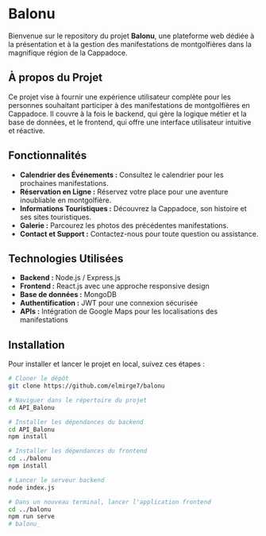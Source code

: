 # Balonu

Bienvenue sur le repository du projet **Balonu**, une plateforme web dédiée à la présentation et à la gestion des manifestations de montgolfières dans la magnifique région de la Cappadoce.

## À propos du Projet

Ce projet vise à fournir une expérience utilisateur complète pour les personnes souhaitant participer à des manifestations de montgolfières en Cappadoce. Il couvre à la fois le backend, qui gère la logique métier et la base de données, et le frontend, qui offre une interface utilisateur intuitive et réactive.

## Fonctionnalités

- **Calendrier des Événements :** Consultez le calendrier pour les prochaines manifestations.
- **Réservation en Ligne :** Réservez votre place pour une aventure inoubliable en montgolfière.
- **Informations Touristiques :** Découvrez la Cappadoce, son histoire et ses sites touristiques.
- **Galerie :** Parcourez les photos des précédentes manifestations.
- **Contact et Support :** Contactez-nous pour toute question ou assistance.

## Technologies Utilisées

- **Backend :** Node.js / Express.js
- **Frontend :** React.js avec une approche responsive design
- **Base de données :** MongoDB
- **Authentification :** JWT pour une connexion sécurisée
- **APIs :** Intégration de Google Maps pour les localisations des manifestations

## Installation

Pour installer et lancer le projet en local, suivez ces étapes :

```bash
# Cloner le dépôt
git clone https://github.com/elmirge7/balonu

# Naviguer dans le répertoire du projet
cd API_Balonu

# Installer les dépendances du backend
cd API_Balonu
npm install

# Installer les dépendances du frontend
cd ../balonu
npm install

# Lancer le serveur backend
node index.js

# Dans un nouveau terminal, lancer l'application frontend
cd ../balonu
npm run serve
#   b a l o n u _  
 